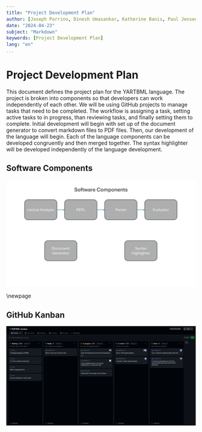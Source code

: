 ```yaml
---
title: "Project Development Plan"
author: [Joseph Porrino, Dinesh Umasankar, Katherine Banis, Paul Jensen]
date: "2024-04-23"
subject: "Markdown"
keywords: [Project Development Plan]
lang: "en"
...
```


# Project Development Plan

This document defines the project plan for the YARTBML language. The project is broken into components so that developers can work independently of each other. We will be using GitHub projects to manage tasks that need to be completed. The workflow is assigning a task, setting active tasks to in progress, than reviewing tasks, and finally setting them to complete. Initial development will begin with set up of the document generator to convert markdown files to PDF files. Then, our development of the language will begin. Each of the language components can be developed congruently and then merged together. The syntax highlighter will be developed independently of the language development.

## Software Components
![Final Artifacts that are a part of our fully-functional language](/docs/src/report_assets/software_components.png)

\newpage

## GitHub Kanban
![GitHub Kanban showcasing Project Development Process](/docs/src/report_assets/Kanban.png)